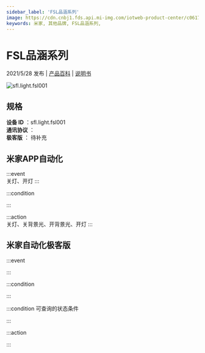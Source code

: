 ```yaml
---
sidebar_label: 'FSL品涵系列'
image: https://cdn.cnbj1.fds.api.mi-img.com/iotweb-product-center/c0617ff8d683b158245d66468e240bd1_未标题-11.png?GalaxyAccessKeyId=AKVGLQWBOVIRQ3XLEW&Expires=9223372036854775807&Signature=clE5F0fPLxVGGjDpW1Ag/Wql9Ko=
keywords: 米家, 其他品牌, FSL品涵系列, 
---
```

# FSL品涵系列

2021/5/28 发布 | [产品百科](https://home.mi.com/webapp/content/baike/product/index.html?model=sfl.light.fsl001/) | [说明书](https://home.mi.com/views/introduction.html?model=sfl.light.fsl001&region=cn)

![sfl.light.fsl001](https://cdn.cnbj1.fds.api.mi-img.com/iotweb-product-center/c0617ff8d683b158245d66468e240bd1_未标题-11.png?GalaxyAccessKeyId=AKVGLQWBOVIRQ3XLEW&Expires=9223372036854775807&Signature=clE5F0fPLxVGGjDpW1Ag/Wql9Ko=)

## 规格  
> 
**设备 ID** ：sfl.light.fsl001  
**通讯协议** ：  
**极客版**  ： 待补充 


## 米家APP自动化  

:::event  
关灯、开灯
:::

:::condition  

:::

:::action   
关灯、关背景光、开背景光、开灯
:::

## 米家自动化极客版  

:::event  

:::

:::condition  

:::

:::condition 可查询的状态条件  

:::

:::action  

:::

        
